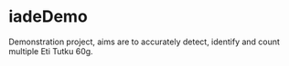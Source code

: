 # iadeDemo
Demonstration project, aims are to accurately detect, identify and count multiple Eti Tutku 60g.